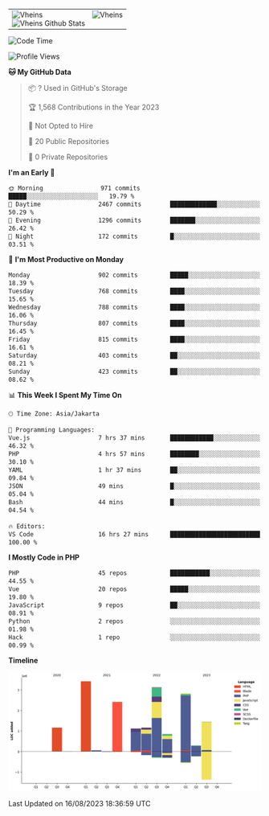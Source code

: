 <table>
  <tr>
    <td valign="top">
      <img src="https://github-readme-streak-stats.herokuapp.com/?user=Vheins&" alt="Vheins" /><br/>
      <img src="https://github-readme-stats.vercel.app/api?username=vheins&count_private=true&show_icons=true" alt="Vheins Github Stats">
    </td>
    <td valign="top">
      <img src="https://github-readme-stats.vercel.app/api/top-langs/?username=Vheins&count_private=true" alt="Vheins" /><br/>
    </td>
  </tr>
</table>

<!--START_SECTION:waka-->
![Code Time](http://img.shields.io/badge/Code%20Time-507%20hrs%2038%20mins-blue)

![Profile Views](http://img.shields.io/badge/Profile%20Views-0-blue)

**🐱 My GitHub Data** 

> 📦 ? Used in GitHub's Storage 
 > 
> 🏆 1,568 Contributions in the Year 2023
 > 
> 🚫 Not Opted to Hire
 > 
> 📜 20 Public Repositories 
 > 
> 🔑 0 Private Repositories 
 > 
**I'm an Early 🐤** 

```text
🌞 Morning                971 commits         █████░░░░░░░░░░░░░░░░░░░░   19.79 % 
🌆 Daytime                2467 commits        █████████████░░░░░░░░░░░░   50.29 % 
🌃 Evening                1296 commits        ███████░░░░░░░░░░░░░░░░░░   26.42 % 
🌙 Night                  172 commits         █░░░░░░░░░░░░░░░░░░░░░░░░   03.51 % 
```
📅 **I'm Most Productive on Monday** 

```text
Monday                   902 commits         █████░░░░░░░░░░░░░░░░░░░░   18.39 % 
Tuesday                  768 commits         ████░░░░░░░░░░░░░░░░░░░░░   15.65 % 
Wednesday                788 commits         ████░░░░░░░░░░░░░░░░░░░░░   16.06 % 
Thursday                 807 commits         ████░░░░░░░░░░░░░░░░░░░░░   16.45 % 
Friday                   815 commits         ████░░░░░░░░░░░░░░░░░░░░░   16.61 % 
Saturday                 403 commits         ██░░░░░░░░░░░░░░░░░░░░░░░   08.21 % 
Sunday                   423 commits         ██░░░░░░░░░░░░░░░░░░░░░░░   08.62 % 
```


📊 **This Week I Spent My Time On** 

```text
🕑︎ Time Zone: Asia/Jakarta

💬 Programming Languages: 
Vue.js                   7 hrs 37 mins       ████████████░░░░░░░░░░░░░   46.32 % 
PHP                      4 hrs 57 mins       ████████░░░░░░░░░░░░░░░░░   30.10 % 
YAML                     1 hr 37 mins        ██░░░░░░░░░░░░░░░░░░░░░░░   09.84 % 
JSON                     49 mins             █░░░░░░░░░░░░░░░░░░░░░░░░   05.04 % 
Bash                     44 mins             █░░░░░░░░░░░░░░░░░░░░░░░░   04.54 % 

🔥 Editors: 
VS Code                  16 hrs 27 mins      █████████████████████████   100.00 % 
```

**I Mostly Code in PHP** 

```text
PHP                      45 repos            ███████████░░░░░░░░░░░░░░   44.55 % 
Vue                      20 repos            █████░░░░░░░░░░░░░░░░░░░░   19.80 % 
JavaScript               9 repos             ██░░░░░░░░░░░░░░░░░░░░░░░   08.91 % 
Python                   2 repos             ░░░░░░░░░░░░░░░░░░░░░░░░░   01.98 % 
Hack                     1 repo              ░░░░░░░░░░░░░░░░░░░░░░░░░   00.99 % 
```



**Timeline**

![Lines of Code chart](https://raw.githubusercontent.com/vheins/vheins/main/assets/bar_graph.png)


 Last Updated on 16/08/2023 18:36:59 UTC
<!--END_SECTION:waka-->
